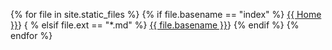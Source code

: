 {% for file in site.static_files %}
{% if file.basename == "index" %}
[{{ Home }}]({{site.baseurl}}/{{index.html}})}
{ % elsif file.ext == "*.md" %}
[{{ file.basename }}]({{site.baseurl}}/{{file.basename}}.html)}
{% endif %}
{% endfor %}
